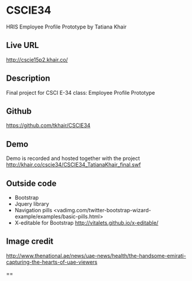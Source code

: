 CSCIE34
=======

HRIS Employee Profile Prototype by Tatiana Khair

## Live URL
<http://cscie15p2.khair.co/>

## Description
Final project for CSCI E-34 class: Employee Profile Prototype 

## Github
<https://github.com/tkhair/CSCIE34>

## Demo
Demo is recorded and hosted together with the project <http://khair.co/cscie34/CSCIE34_TatianaKhair_final.swf>


## Outside code
* Bootstrap
* Jquery library
* Navigation pills <vadimg.com/twitter-bootstrap-wizard-example/examples/basic-pills.html> 
* X-editable for Bootstrap <http://vitalets.github.io/x-editable/>

## Image credit
<http://www.thenational.ae/news/uae-news/health/the-handsome-emirati-capturing-the-hearts-of-uae-viewers>

==
